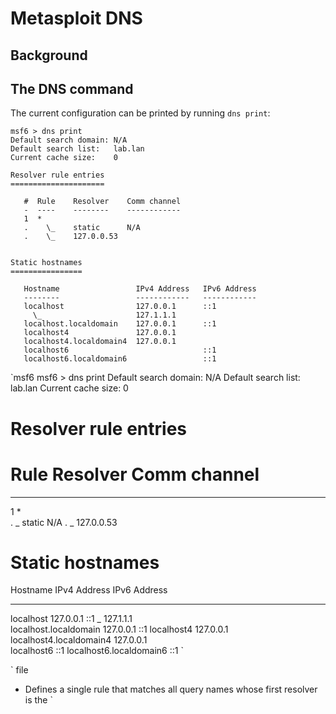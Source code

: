 # Metasploit DNS
## Background
## The DNS command
The current configuration can be printed by running `dns print`:
```msf6
msf6 > dns print
Default search domain: N/A
Default search list:   lab.lan
Current cache size:    0

Resolver rule entries
=====================

   #  Rule    Resolver    Comm channel
   -  ----    --------    ------------
   1  *                   
   .    \_    static      N/A
   .    \_    127.0.0.53  


Static hostnames
================

   Hostname                 IPv4 Address   IPv6 Address
   --------                 ------------   ------------
   localhost                127.0.0.1      ::1
     \_                     127.1.1.1      
   localhost.localdomain    127.0.0.1      ::1
   localhost4               127.0.0.1      
   localhost4.localdomain4  127.0.0.1      
   localhost6                              ::1
   localhost6.localdomain6                 ::1
```

`msf6
msf6 > dns print
Default search domain: N/A
Default search list:   lab.lan
Current cache size:    0

Resolver rule entries
=====================

   #  Rule    Resolver    Comm channel
   -  ----    --------    ------------
   1  *                   
   .    \_    static      N/A
   .    \_    127.0.0.53  


Static hostnames
================

   Hostname                 IPv4 Address   IPv6 Address
   --------                 ------------   ------------
   localhost                127.0.0.1      ::1
     \_                     127.1.1.1      
   localhost.localdomain    127.0.0.1      ::1
   localhost4               127.0.0.1      
   localhost4.localdomain4  127.0.0.1      
   localhost6                              ::1
   localhost6.localdomain6                 ::1
`

` file
* Defines a single rule that matches all query names whose first resolver is the `

